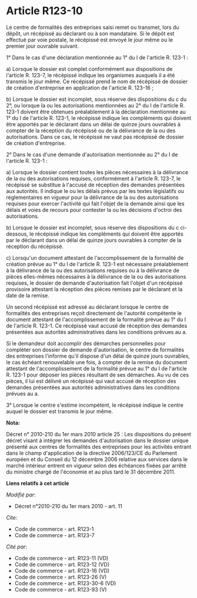 # Article R123-10

Le centre de formalités des entreprises saisi remet ou transmet, lors du dépôt, un récépissé au déclarant ou à son
mandataire. Si le dépôt est effectué par voie postale, le récépissé est envoyé le jour même ou le premier jour ouvrable
suivant. 

1° Dans le cas d'une déclaration mentionnée au 1° du I de l'article R. 123-1 : 

a) Lorsque le dossier est complet conformément aux dispositions de l'article R. 123-7, le récépissé indique les organismes
auxquels il a été transmis le jour même. Ce récépissé prend le nom de récépissé de dossier de création d'entreprise en
application de l'article R. 123-16 ; 

b) Lorsque le dossier est incomplet, sous réserve des dispositions du c du 2°, ou lorsque la ou les autorisations mentionnées
au 2° du I de l'article R. 123-1 doivent être obtenues préalablement à la déclaration mentionnée au 1° du I de l'article R.
123-1, le récépissé indique les compléments qui doivent être apportés par le déclarant dans un délai de quinze jours
ouvrables à compter de la réception du récépissé ou de la délivrance de la ou des autorisations. Dans ce cas, le récépissé ne
vaut pas récépissé de dossier de création d'entreprise. 

2° Dans le cas d'une demande d'autorisation mentionnée au 2° du I de l'article R. 123-1 : 

a) Lorsque le dossier contient toutes les pièces nécessaires à la délivrance de la ou des autorisations requises,
conformément à l'article R. 123-7, le récépissé se substitue à l'accusé de réception des demandes présentées aux autorités.
Il indique le ou les délais prévus par les textes législatifs ou réglementaires en vigueur pour la délivrance de la ou des
autorisations requises pour exercer l'activité qui fait l'objet de la demande ainsi que les délais et voies de recours pour
contester la ou les décisions d'octroi des autorisations. 

b) Lorsque le dossier est incomplet, sous réserve des dispositions du c ci-dessous, le récépissé indique les compléments qui
doivent être apportés par le déclarant dans un délai de quinze jours ouvrables à compter de la réception du récépissé. 

c) Lorsqu'un document attestant de l'accomplissement de la formalité de création prévue au 1° du I de l'article R. 123-1 est
nécessaire préalablement à la délivrance de la ou des autorisations requises ou à la délivrance de pièces elles-mêmes
nécessaires à la délivrance de la ou des autorisations requises, le dossier de demande d'autorisation fait l'objet d'un
récépissé provisoire attestant la réception des pièces remises par le déclarant et la date de la remise. 

Un second récépissé est adressé au déclarant lorsque le centre de formalités des entreprises reçoit directement de l'autorité
compétente le document attestant de l'accomplissement de la formalité prévue au 1° du I de l'article R. 123-1. Ce récépissé
vaut accusé de réception des demandes présentées aux autorités administratives dans les conditions prévues au a. 

Si le demandeur doit accomplir des démarches personnelles pour compléter son dossier de demande d'autorisation, le centre de
formalités des entreprises l'informe qu'il dispose d'un délai de quinze jours ouvrables, le cas échéant renouvelable une
fois, à compter de la remise du document attestant de l'accomplissement de la formalité prévue au 1° du I de l'article R.
123-1 pour déposer les pièces résultant de ses démarches. Au vu de ces pièces, il lui est délivré un récépissé qui vaut
accusé de réception des demandes présentées aux autorités administratives dans les conditions prévues au a. 

3° Lorsque le centre s'estime incompétent, le récépissé indique le centre auquel le dossier est transmis le jour même.

**Nota:**

Décret n° 2010-210 du 1er mars 2010 article 25 : Les dispositions du présent décret visant à intégrer les demandes
d'autorisation dans le dossier unique présenté aux centres de formalités des entreprises pour les activités entrant dans le
champ d'application de la directive 2006/123/CE du Parlement européen et du Conseil du 12 décembre 2006 relative aux services
dans le marché intérieur entrent en vigueur selon des échéances fixées par arrêté du ministre chargé de l'économie et au plus
tard le 31 décembre 2011.

**Liens relatifs à cet article**

_Modifié par_:

  - Décret n°2010-210 du 1er mars 2010 - art. 11

_Cite_:

  - Code de commerce - art. R123-1
  - Code de commerce - art. R123-7

_Cité par_:

  - Code de commerce - art. R123-11 (VD)
  - Code de commerce - art. R123-12 (VD)
  - Code de commerce - art. R123-16 (VD)
  - Code de commerce - art. R123-26 (V)
  - Code de commerce - art. R123-30-6 (VD)
  - Code de commerce - art. R123-93 (V)
